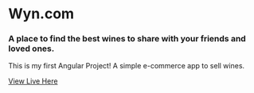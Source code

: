 # Wyn.com

### A place to find the best wines to share with your friends and loved ones.

This is my first Angular Project! A simple e-commerce app to sell wines.

[View Live Here](https://wynsite-8b14f.firebaseapp.com/)
